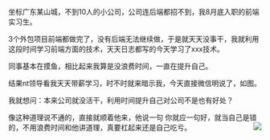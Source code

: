 坐标广东某山城，不到10人的小公司，公司连后端都招不到，我8月底入职的前端实习生。

3个外包项目前端都做完了，没有后端无法继续做，于是就天天没事干，我就利用这段时间学习前端方面的技术，天天日志都写的今天学习了xxx技术。

同事基本在摸鱼，相比起来我算是没浪费时间，一直在提升自己。

结果nt领导看我天天带薪学习，时不时就来暗示我，今天直接微信明说了，如图。

我就想问：本来公司就没活干，利用时间提升自己对公司不是也有好处？

像这种道理说不通的，直接就顺着他来，他说一句 你就应一句好，就当自己是错的，不用浪费时间和他讲道理，真要杠起来还是自己吃亏。
<img src="https://wclt-lf.oss-cn-hangzhou.aliyuncs.com/Snipaste_2020-09-22_08-46-39.png" div align=right />